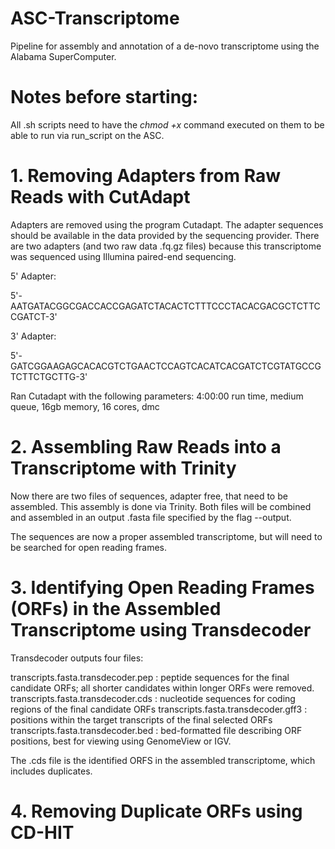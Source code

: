 # ASC-Transcriptome
Pipeline for assembly and annotation of a de-novo transcriptome using the Alabama SuperComputer.

# Notes before starting:

All .sh scripts need to have the <i>chmod +x</i> command executed on them to be able to run via run_script on the ASC.

# 1. Removing Adapters from Raw Reads with CutAdapt
Adapters are removed using the program Cutadapt. The adapter sequences should be available in the data provided by the sequencing provider.
There are two adapters (and two raw data .fq.gz files) because this transcriptome was sequenced using Illumina paired-end sequencing.

5' Adapter:

5'-AATGATACGGCGACCACCGAGATCTACACTCTTTCCCTACACGACGCTCTTCCGATCT-3'

3' Adapter:

5'-GATCGGAAGAGCACACGTCTGAACTCCAGTCACATCACGATCTCGTATGCCGTCTTCTGCTTG-3'

Ran Cutadapt with the following parameters:
4:00:00 run time, medium queue, 16gb memory, 16 cores, dmc

# 2. Assembling Raw Reads into a Transcriptome with Trinity
Now there are two files of sequences, adapter free, that need to be assembled. This assembly is done via Trinity. Both files will be combined and assembled in an output .fasta file specified by the flag --output.

The sequences are now a proper assembled transcriptome, but will need to be searched for open reading frames.

# 3. Identifying Open Reading Frames (ORFs) in the Assembled Transcriptome using Transdecoder

Transdecoder outputs four files:

transcripts.fasta.transdecoder.pep : peptide sequences for the final candidate ORFs; all shorter candidates within longer ORFs were removed.
transcripts.fasta.transdecoder.cds : nucleotide sequences for coding regions of the final candidate ORFs
transcripts.fasta.transdecoder.gff3 : positions within the target transcripts of the final selected ORFs
transcripts.fasta.transdecoder.bed : bed-formatted file describing ORF positions, best for viewing using GenomeView or IGV.

The .cds file is the identified ORFS in the assembled transcriptome, which includes duplicates.

# 4. Removing Duplicate ORFs using CD-HIT
